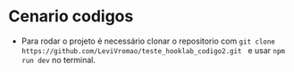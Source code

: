 # Cenario codigos
- Para rodar o projeto é necessário clonar o repositorio com ```git clone https://github.com/LeviVromao/teste_hooklab_codigo2.git ``` e usar ```npm run dev``` no terminal.
